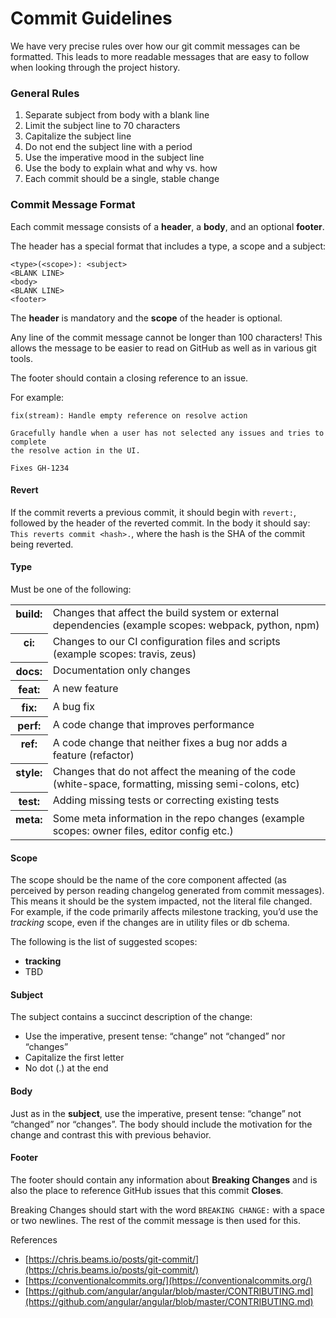 # Commit Guidelines

We have very precise rules over how our git commit messages can be formatted. This leads to more readable messages that are easy to follow when looking through the project history.

### General Rules

1.  Separate subject from body with a blank line
2.  Limit the subject line to 70 characters
3.  Capitalize the subject line
4.  Do not end the subject line with a period
5.  Use the imperative mood in the subject line
6.  Use the body to explain what and why vs. how
7.  Each commit should be a single, stable change



### Commit Message Format

Each commit message consists of a **header**, a **body**, and an optional **footer**.

The header has a special format that includes a type, a scope and a subject:

```
<type>(<scope>): <subject>
<BLANK LINE>
<body>
<BLANK LINE>
<footer>
```

The **header** is mandatory and the **scope** of the header is optional.

Any line of the commit message cannot be longer than 100 characters! This allows the message to be easier to read on GitHub as well as in various git tools.

The footer should contain a closing reference to an issue.

For example:

```
fix(stream): Handle empty reference on resolve action

Gracefully handle when a user has not selected any issues and tries to complete
the resolve action in the UI.

Fixes GH-1234

```

#### Revert

If the commit reverts a previous commit, it should begin with `revert:`, followed by the header of the reverted commit. In the body it should say: `This reverts commit <hash>.`, where the hash is the SHA of the commit being reverted.

#### Type

Must be one of the following:

<table className="table">
  <tbody valign="top">
    <tr>
      <th>build:</th>
      <td>
        Changes that affect the build system or external dependencies (example
        scopes: webpack, python, npm)
      </td>
    </tr>
    <tr>
      <th>ci:</th>
      <td>
        Changes to our CI configuration files and scripts (example scopes:
        travis, zeus)
      </td>
    </tr>
    <tr>
      <th>docs:</th>
      <td>Documentation only changes</td>
    </tr>
    <tr>
      <th>feat:</th>
      <td>A new feature</td>
    </tr>
    <tr>
      <th>fix:</th>
      <td>A bug fix</td>
    </tr>
    <tr>
      <th>perf:</th>
      <td>A code change that improves performance</td>
    </tr>
    <tr>
      <th>ref:</th>
      <td>
        A code change that neither fixes a bug nor adds a feature (refactor)
      </td>
    </tr>
    <tr>
      <th>style:</th>
      <td>
        Changes that do not affect the meaning of the code (white-space,
        formatting, missing semi-colons, etc)
      </td>
    </tr>
    <tr>
      <th>test:</th>
      <td>Adding missing tests or correcting existing tests</td>
    </tr>
    <tr>
      <th>meta:</th>
      <td>
        Some meta information in the repo changes (example scopes: owner files,
        editor config etc.)
      </td>
    </tr>
  </tbody>
</table>

#### Scope

The scope should be the name of the core component affected (as perceived by person reading changelog generated from commit messages). This means it should be the system impacted, not the literal file changed. For example, if the code primarily affects milestone tracking, you’d use the _tracking_ scope, even if the changes are in utility files or db schema.

The following is the list of suggested scopes:

- **tracking**
- TBD

#### Subject

The subject contains a succinct description of the change:

- Use the imperative, present tense: “change” not “changed” nor “changes”
- Capitalize the first letter
- No dot (.) at the end

#### Body

Just as in the **subject**, use the imperative, present tense: “change” not “changed” nor “changes”. The body should include the motivation for the change and contrast this with previous behavior.

#### Footer

The footer should contain any information about **Breaking Changes** and is also the place to reference GitHub issues that this commit **Closes**.

Breaking Changes should start with the word `BREAKING CHANGE:` with a space or two newlines. The rest of the commit message is then used for this.

References

- [https://chris.beams.io/posts/git-commit/](https://chris.beams.io/posts/git-commit/)
- [https://conventionalcommits.org/](https://conventionalcommits.org/)
- [https://github.com/angular/angular/blob/master/CONTRIBUTING.md](https://github.com/angular/angular/blob/master/CONTRIBUTING.md)
# ### 